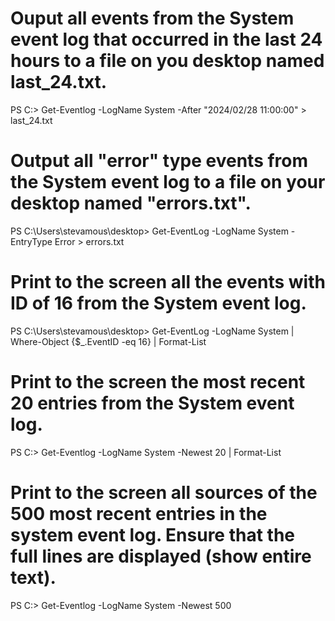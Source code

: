 # Ouput all events from the System event log that occurred in the last 24 hours to a file on you desktop named last_24.txt.

PS C:\> Get-Eventlog -LogName System -After "2024/02/28 11:00:00" > last_24.txt

# Output all "error" type events from the System event log to a file on your desktop named "errors.txt".

PS C:\Users\stevamous\desktop> Get-EventLog -LogName System -EntryType Error > errors.txt

# Print to the screen all the events with ID of 16 from the System event log.

PS C:\Users\stevamous\desktop> Get-EventLog -LogName System | Where-Object {$_.EventID -eq 16} | Format-List

# Print to the screen the most recent 20 entries from the System event log.

PS C:\> Get-Eventlog -LogName System -Newest 20 | Format-List

#  Print to the screen all sources of the 500 most recent entries in the system event log.  Ensure that the full lines are displayed (show entire text).

PS C:\> Get-Eventlog -LogName System -Newest 500
